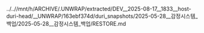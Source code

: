 ../..//mnt/h/ARCHIVE/.UNWRAP/extracted/DEV__2025-08-17__1833__host-duri-head/__UNWRAP/163ebf374d/duri_snapshots/2025-05-28__감정시스템_백업/2025-05-28__감정시스템_백업/RESTORE.md